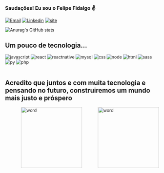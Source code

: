 ### Saudações! Eu sou o Felipe Fidalgo ✌

[![Email](https://img.shields.io/badge/Gmail-D14836?style=for-the-badge&logo=gmail&logoColor=white)](mailto:felipefidalgo100@gmail.com)
[![Linkedin](https://img.shields.io/badge/LinkedIn-0077B5?style=for-the-badge&logo=linkedin&logoColor=white)](https://www.linkedin.com/in/felipe-fidalgo-04b622128/)
[![site](https://img.shields.io/badge/website-000000?style=for-the-badge&logo=About.me&logoColor=white)](https://felipefidalgoportifolio.herokuapp.com/)

![Anurag's GitHub stats](https://github-readme-stats-sigma-five.vercel.app/api/top-langs/?username=FelipeFidalgo19&show_icons=true&theme=dark)

## Um pouco de tecnologia...

<div style="display: inline_block">
    <img alt="javascript" src="https://img.shields.io/badge/JavaScript-F7DF1E?style=for-the-badge&logo=javascript&logoColor=black">
    <img alt="react" src="https://img.shields.io/badge/React-20232A?style=for-the-badge&logo=react&logoColor=61DAFB">
    <img alt="reactnative" src="https://img.shields.io/badge/React_Native-20232A?style=for-the-badge&logo=react&logoColor=61DAFB">
    <img alt="mysql" src="https://img.shields.io/badge/MySQL-00000F?style=for-the-badge&logo=mysql&logoColor=white">
    <img alt="css" src="https://img.shields.io/badge/CSS-239120?&style=for-the-badge&logo=css3&logoColor=white">
    <img alt="node" src="https://img.shields.io/badge/Node.js-43853D?style=for-the-badge&logo=node.js&logoColor=white">
    <img alt="html" src="https://img.shields.io/badge/HTML5-E34F26?style=for-the-badge&logo=html5&logoColor=white">
    <img alt="sass" src="https://img.shields.io/badge/Sass-CC6699?style=for-the-badge&logo=sass&logoColor=white">
    <img alt="py" src="https://img.shields.io/badge/Python-14354C?style=for-the-badge&logo=python&logoColor=white">
    <img alt="php" src="https://img.shields.io/badge/PHP-777BB4?style=for-the-badge&logo=php&logoColor=white">
</div>
<br />

## Acredito que juntos e com muita tecnologia e pensando no futuro, construiremos um mundo mais justo e próspero

    
<div style="display:flex; justify-content: space-between;" >
<br>
   <img style="width:200px" alt="word" src="https://i.pinimg.com/originals/44/fd/4d/44fd4de0592b4358507aaf900e910911.gif">
   <img style="width:200px" alt="word" src="https://i.pinimg.com/originals/c7/38/51/c73851e02f36e9429c8b0c4e91dd6653.gif">
</div>

